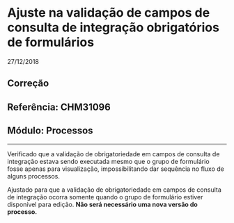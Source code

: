 # Ajuste na validação de campos de consulta de integração obrigatórios de formulários
27/12/2018
## Correção
## Referência: CHM31096
## Módulo: Processos
***

Verificado que a validação de obrigatoriedade em campos de consulta de integração estava sendo executada mesmo que o grupo de formulário fosse apenas para visualização, impossibilitando dar sequência no fluxo de alguns processos.

Ajustado para que a validação de obrigatoriedade em campos de consulta de integração ocorra somente quando o grupo de formulário estiver disponível para edição. **Não será necessário uma nova versão do processo.**